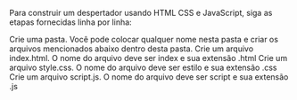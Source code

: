 Para construir um despertador usando HTML CSS e JavaScript, siga as etapas fornecidas linha por linha:

Crie uma pasta. Você pode colocar qualquer nome nesta pasta e criar os arquivos mencionados abaixo dentro desta pasta.
Crie um arquivo index.html. O nome do arquivo deve ser index e sua extensão .html
Crie um arquivo style.css. O nome do arquivo deve ser estilo e sua extensão .css
Crie um arquivo script.js. O nome do arquivo deve ser script e sua extensão .js

